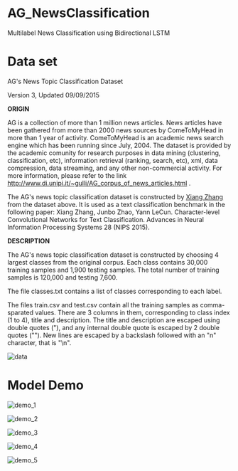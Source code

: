 # AG_NewsClassification
Multilabel News Classification using Bidirectional LSTM

# Data set
AG's News Topic Classification Dataset

Version 3, Updated 09/09/2015

**ORIGIN**

AG is a collection of more than 1 million news articles. News articles have been gathered from more than 2000  news sources by ComeToMyHead in more than 1 year of activity. ComeToMyHead is an academic news search engine which has been running since July, 2004. The dataset is provided by the academic comunity for research purposes in data mining (clustering, classification, etc), information retrieval (ranking, search, etc), xml, data compression, data streaming, and any other non-commercial activity. For more information, please refer to the link http://www.di.unipi.it/~gulli/AG_corpus_of_news_articles.html .

The AG's news topic classification dataset is constructed by [Xiang Zhang](xiang.zhang@nyu.edu) from the dataset above. It is used as a text classification benchmark in the following paper: Xiang Zhang, Junbo Zhao, Yann LeCun. Character-level Convolutional Networks for Text Classification. Advances in Neural Information Processing Systems 28 (NIPS 2015).

**DESCRIPTION**

The AG's news topic classification dataset is constructed by choosing 4 largest classes from the original corpus. Each class contains 30,000 training samples and 1,900 testing samples. The total number of training samples is 120,000 and testing 7,600.

The file classes.txt contains a list of classes corresponding to each label.

The files train.csv and test.csv contain all the training samples as comma-sparated values. There are 3 columns in them, corresponding to class index (1 to 4), title and description. The title and description are escaped using double quotes ("), and any internal double quote is escaped by 2 double quotes (""). New lines are escaped by a backslash followed with an "n" character, that is "\n".

![data](https://github.com/ishandutta0098/AG_NewsClassification/blob/main/images/data.png)  

# Model Demo

![demo_1](https://github.com/ishandutta0098/AG_NewsClassification/blob/main/images/demo_1.png)  
  
![demo_2](https://github.com/ishandutta0098/AG_NewsClassification/blob/main/images/demo_2.png)  
  
![demo_3](https://github.com/ishandutta0098/AG_NewsClassification/blob/main/images/demo_3.png)  
  
![demo_4](https://github.com/ishandutta0098/AG_NewsClassification/blob/main/images/demo_4.png)  
  
![demo_5](https://github.com/ishandutta0098/AG_NewsClassification/blob/main/images/demo_5.png)  
